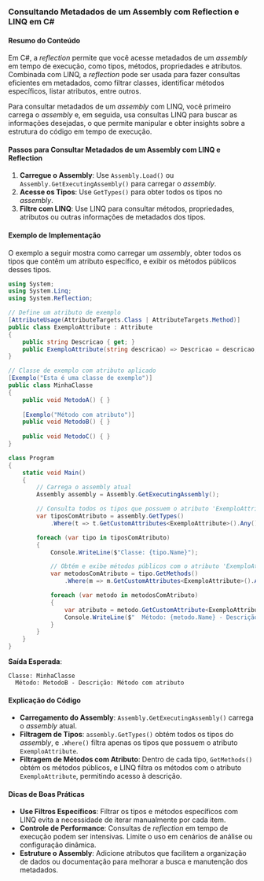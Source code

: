 ### Consultando Metadados de um Assembly com Reflection e LINQ em C#

#### Resumo do Conteúdo
Em C#, a *reflection* permite que você acesse metadados de um *assembly* em tempo de execução, como tipos, métodos, propriedades e atributos. Combinada com LINQ, a *reflection* pode ser usada para fazer consultas eficientes em metadados, como filtrar classes, identificar métodos específicos, listar atributos, entre outros.

Para consultar metadados de um *assembly* com LINQ, você primeiro carrega o *assembly* e, em seguida, usa consultas LINQ para buscar as informações desejadas, o que permite manipular e obter insights sobre a estrutura do código em tempo de execução.

#### Passos para Consultar Metadados de um Assembly com LINQ e Reflection
1. **Carregue o Assembly**: Use `Assembly.Load()` ou `Assembly.GetExecutingAssembly()` para carregar o *assembly*.
2. **Acesse os Tipos**: Use `GetTypes()` para obter todos os tipos no *assembly*.
3. **Filtre com LINQ**: Use LINQ para consultar métodos, propriedades, atributos ou outras informações de metadados dos tipos.

#### Exemplo de Implementação
O exemplo a seguir mostra como carregar um *assembly*, obter todos os tipos que contêm um atributo específico, e exibir os métodos públicos desses tipos.

```csharp
using System;
using System.Linq;
using System.Reflection;

// Define um atributo de exemplo
[AttributeUsage(AttributeTargets.Class | AttributeTargets.Method)]
public class ExemploAttribute : Attribute
{
    public string Descricao { get; }
    public ExemploAttribute(string descricao) => Descricao = descricao;
}

// Classe de exemplo com atributo aplicado
[Exemplo("Esta é uma classe de exemplo")]
public class MinhaClasse
{
    public void MetodoA() { }
    
    [Exemplo("Método com atributo")]
    public void MetodoB() { }
    
    public void MetodoC() { }
}

class Program
{
    static void Main()
    {
        // Carrega o assembly atual
        Assembly assembly = Assembly.GetExecutingAssembly();

        // Consulta todos os tipos que possuem o atributo 'ExemploAttribute'
        var tiposComAtributo = assembly.GetTypes()
            .Where(t => t.GetCustomAttributes<ExemploAttribute>().Any());

        foreach (var tipo in tiposComAtributo)
        {
            Console.WriteLine($"Classe: {tipo.Name}");

            // Obtém e exibe métodos públicos com o atributo 'ExemploAttribute'
            var metodosComAtributo = tipo.GetMethods()
                .Where(m => m.GetCustomAttributes<ExemploAttribute>().Any());

            foreach (var metodo in metodosComAtributo)
            {
                var atributo = metodo.GetCustomAttribute<ExemploAttribute>();
                Console.WriteLine($"  Método: {metodo.Name} - Descrição: {atributo.Descricao}");
            }
        }
    }
}
```

**Saída Esperada**:
```
Classe: MinhaClasse
  Método: MetodoB - Descrição: Método com atributo
```

#### Explicação do Código
- **Carregamento do Assembly**: `Assembly.GetExecutingAssembly()` carrega o *assembly* atual.
- **Filtragem de Tipos**: `assembly.GetTypes()` obtém todos os tipos do *assembly*, e `.Where()` filtra apenas os tipos que possuem o atributo `ExemploAttribute`.
- **Filtragem de Métodos com Atributo**: Dentro de cada tipo, `GetMethods()` obtém os métodos públicos, e LINQ filtra os métodos com o atributo `ExemploAttribute`, permitindo acesso à descrição.

#### Dicas de Boas Práticas
- **Use Filtros Específicos**: Filtrar os tipos e métodos específicos com LINQ evita a necessidade de iterar manualmente por cada item.
- **Controle de Performance**: Consultas de *reflection* em tempo de execução podem ser intensivas. Limite o uso em cenários de análise ou configuração dinâmica.
- **Estruture o Assembly**: Adicione atributos que facilitem a organização de dados ou documentação para melhorar a busca e manutenção dos metadados.